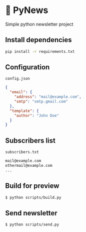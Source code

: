 # 📰 PyNews

Simple python newsletter project

## Install dependencies

```bash
pip install -r requirements.txt
```

## Configuration

`config.json`

```json
{
  "email": {
    "address": "mail@example.com",
    "smtp": "smtp.gmail.com"
  },
  "template": {
    "author": "John Doe"
  }
}
```

## Subscribers list

`subscribers.txt`

```txt
mail@example.com
othermail@example.com
...
```

## Build for preview

```bash
$ python scripts/build.py
```


## Send newsletter

```bash
$ python scripts/send.py
```
